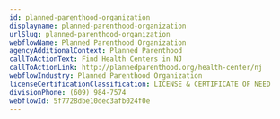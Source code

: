 ```yaml
---
id: planned-parenthood-organization
displayname: planned-parenthood-organization
urlSlug: planned-parenthood-organization
webflowName: Planned Parenthood Organization
agencyAdditionalContext: Planned Parenthood
callToActionText: Find Health Centers in NJ
callToActionLink: http://plannedparenthood.org/health-center/nj
webflowIndustry: Planned Parenthood Organization
licenseCertificationClassification: LICENSE & CERTIFICATE OF NEED
divisionPhone: (609) 984-7574
webflowId: 5f7728dbe10dec3afb024f0e
---
```


